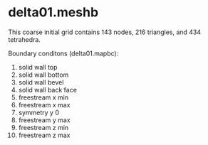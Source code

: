 
# delta01.meshb

This coarse initial grid contains 143 nodes, 216 triangles, and 434 tetrahedra.

Boundary conditons (delta01.mapbc):
1. solid wall top
2. solid wall bottom
3. solid wall bevel
4. solid wall back face
5. freestream x min
6. freestream x max
7. symmetry y 0
8. freestream y max
9. freestream z min
10. freestream z max
